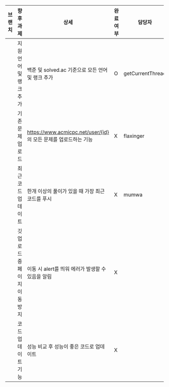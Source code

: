 | 브랜치 | 향후 과제 | 상세 | 완료여부 | 담당자 |
| ------ | -------- | ---- | -------- | ------ |
| | 지원 언어 및 랭크 추가 | 백준 및 solved.ac 기준으로 모든 언어 및 랭크 추가 | O | getCurrentThread |
| | 기존 문제 업로드 | https://www.acmicpc.net/user/{id} 의 모든 문제를 업로드하는 기능 | X | flaxinger |
| | 최근 코드 업데이트 | 한개 이상의 풀이가 있을 때 가장 최근 코드를 푸시 | X | mumwa |
| | 깃 업로드 중 페이지 이동 방지 | 이동 시 alert를 띄워 에러가 발생할 수 있음을 알림 | X |    |
| | 코드 업데이트 기능 | 성능 비교 후 성능이 좋은 코드로 업데이트 | X |      |
